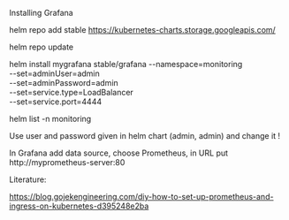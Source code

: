 Installing Grafana

helm repo add stable https://kubernetes-charts.storage.googleapis.com/

helm repo update

helm install mygrafana stable/grafana --namespace=monitoring \
    --set=adminUser=admin \
    --set=adminPassword=admin \
    --set=service.type=LoadBalancer  \
    --set=service.port=4444

helm list -n monitoring    


Use user and password given in helm chart (admin, admin) and change it !

In Grafana add data source, choose Prometheus, in URL put http://myprometheus-server:80


Literature:

https://blog.gojekengineering.com/diy-how-to-set-up-prometheus-and-ingress-on-kubernetes-d395248e2ba